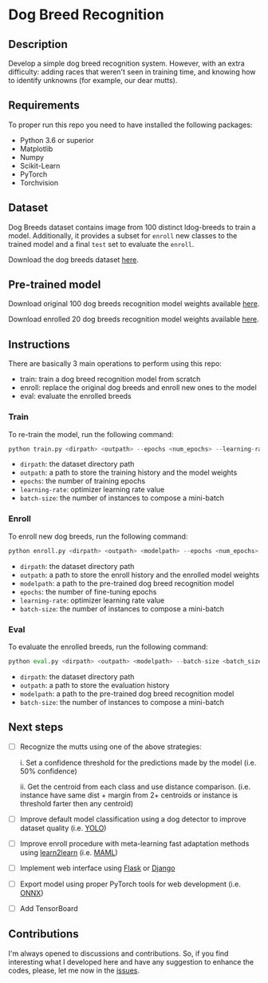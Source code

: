 # Dog Breed Recognition

## Description

Develop a simple dog breed recognition system. However, with an extra difficulty: adding races that weren't seen in training time, and knowing how to identify unknowns (for example, our dear mutts).

## Requirements

To proper run this repo you need to have installed the following packages:
- Python 3.6 or superior
- Matplotlib
- Numpy
- Scikit-Learn
- PyTorch
- Torchvision

## Dataset

Dog Breeds dataset contains image from 100 distinct ldog-breeds to train a model. Additionally, it provides a subset for `enroll` new classes to the trained model and a final `test` set to evaluate the `enroll`.

Download the dog breeds dataset [here](https://drive.google.com/file/d/1-njeI_NWA6_Gz0Bu-tlAduktyjebzUmq/view?usp=sharing).

## Pre-trained model

Download original 100 dog breeds recognition model weights available [here]().

Download enrolled 20 dog breeds recognition model weights available [here]().

## Instructions

There are basically 3 main operations to perform using this repo:
- train: train a dog breed recognition model from scratch
- enroll: replace the original dog breeds and enroll new ones to the model
- eval: evaluate the enrolled breeds

### Train

To re-train the model, run the following command:

```python
python train.py <dirpath> <outpath> --epochs <num_epochs> --learning-rate <learning_rate> --batch-size <batch_size>
```

- `dirpath`: the dataset directory path
- `outpath`: a path to store the training history and the model weights
- `epochs`: the number of training epochs
- `learning-rate`: optimizer learning rate value
- `batch-size`: the number of instances to compose a mini-batch

### Enroll

To enroll new dog breeds, run the following command:

```python
python enroll.py <dirpath> <outpath> <modelpath> --epochs <num_epochs> --learning-rate <learning_rate> --batch-size <batch_size>
```

- `dirpath`: the dataset directory path
- `outpath`: a path to store the enroll history and the enrolled model weights
- `modelpath`: a path to the pre-trained dog breed recognition model
- `epochs`: the number of fine-tuning epochs
- `learning-rate`: optimizer learning rate value
- `batch-size`: the number of instances to compose a mini-batch

### Eval

To evaluate the enrolled breeds, run the following command:

```python
python eval.py <dirpath> <outpath> <modelpath> --batch-size <batch_size>
```

- `dirpath`: the dataset directory path
- `outpath`: a path to store the evaluation history
- `modelpath`: a path to the pre-trained dog breed recognition model
- `batch-size`: the number of instances to compose a mini-batch

## Next steps

- [ ] Recognize the mutts using one of the above strategies:

     i. Set a confidence threshold for the predictions made by the model (i.e. 50% confidence)
  
     ii. Get the centroid from each class and use distance comparison. (i.e. instance have same dist + margin from 2+ centroids or instance is threshold farter then any centroid)
     
- [ ] Improve default model classification using a dog detector to improve dataset quality (i.e. [YOLO](https://pytorch.org/hub/ultralytics_yolov5/))

- [ ] Improve enroll procedure with meta-learning fast adaptation methods using [learn2learn](https://github.com/learnables/learn2learn/) (i.e. [MAML](https://arxiv.org/abs/1703.03400))

- [ ] Implement web interface using [Flask](https://flask.palletsprojects.com/en/2.0.x/) or [Django](https://www.djangoproject.com/)

- [ ] Export model using proper PyTorch tools for web development (i.e. [ONNX](https://onnx.ai/))

- [ ] Add TensorBoard

## Contributions

I'm always opened to discussions and contributions. So, if you find interesting what I developed here and have any suggestion to enhance the codes, please, let me now in the [issues](https://github.com/gosiqueira/dog-breed-recognition/issues).
